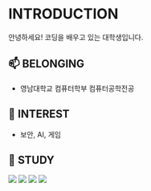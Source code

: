 
# INTRODUCTION
안녕하세요! 코딩을 배우고 있는 대학생입니다.

## 📫 BELONGING
- 영남대학교 컴퓨터학부 컴퓨터공학전공 

## 🔭 INTEREST
- 보안, AI, 게임

## 📒 STUDY 
<img src="https://img.shields.io/badge/Python-FFCA28?style=flat-square&logo=python&logoColor=blue"/> <img src="https://img.shields.io/badge/C-3DDC84?style=flat-square&logo=c&logoColor=white"/> <img src="https://img.shields.io/badge/c++-3DAC84?style=flat-square&logo=c++&logoColor=white"/> <img src="https://img.shields.io/badge/JavaScript-FFCA18?style=flat-square&logo=javascript&logoColor=blue"/>


